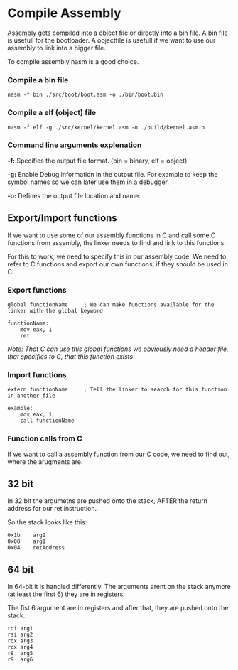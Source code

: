 # Compile Assembly
Assembly gets compiled into a object file or directly into a bin file.
A bin file is usefull for the bootloader.
A objectfile is usefull if we want to use our assembly to link into a bigger file.

To compile assembly nasm is a good choice.

### Compile a bin file
```
nasm -f bin ./src/boot/boot.asm -o ./bin/boot.bin
```

### Compile a elf (object) file
```
nasm -f elf -g ./src/kernel/kernel.asm -o ./build/kernel.asm.o
```

### Command line arguments explenation

**-f:** Specifies the output file format. (bin = binary, elf = object)

**-g:** Enable Debug information in the output file. For example to keep the symbol names so we can later use them in a debugger.

**-o:** Defines the output file location and name.

## Export/Import functions
If we want to use some of our assembly functions in C and call some C functions from assembly, the linker needs to find and link to this functions.

For this to work, we need to specify this in our assembly code. We need to refer to C functions and export our own functions, if they should be used in C.

### Export functions
``` assembly
global functionName		; We can make functions available for the linker with the global keyword

functionName:
	mov eax, 1
	ret
```
*Note: That C can use this global functions we obviously need a header file, that specifies to C, that this function exists*

### Import functions
``` assembly
extern functionName		; Tell the linker to search for this function in another file

example:
	mov eax, 1
	call functionName
```

### Function calls from C 
If we want to call a assembly function from our C code, we need to find out, where the arugments are.

## 32 bit 
In 32 bit the argumetns are pushed onto the stack, AFTER the return address for our ret instruction.

So the stack looks like this:
```
0x1b 	arg2
0x08	arg1
0x04	retAddress
```

## 64 bit
In 64-bit it is handled differently. The arguments arent on the stack anymore (at least the first 6) they are in registers.

The fist 6 argument are in registers and after that, they are pushed onto the stack.
```
rdi	arg1
rsi	arg2
rdx	arg3
rcx	arg4
r8	arg5
r9	arg6
```
